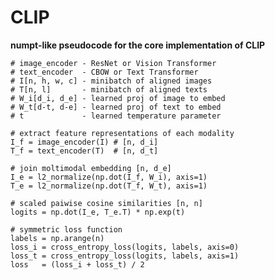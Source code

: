 # CLIP
**numpt-like pseudocode for the core implementation of CLIP**

    # image_encoder - ResNet or Vision Transformer
    # text_encoder  - CBOW or Text Transformer
    # I[n, h, w, c] - minibatch of aligned images
    # T[n, l]       - minibatch of aligned texts
    # W_i[d_i, d_e] - learned proj of image to embed
    # W_t[d-t, d-e] - learned proj of text to embed
    # t             - learned temperature parameter
    
    # extract feature representations of each modality
    I_f = image_encoder(I) # [n, d_i]
    T_f = text_encoder(T)  # [n, d_t]
    
    # join moltimodal embedding [n, d_e]
    I_e = l2_normalize(np.dot(I_f, W_i), axis=1)
    T_e = l2_normalize(np.dot(T_f, W_t), axis=1)
    
    # scaled paiwise cosine similarities [n, n]
    logits = np.dot(I_e, T_e.T) * np.exp(t)
    
    # symmetric loss function
    labels = np.arange(n)
    loss_i = cross_entropy_loss(logits, labels, axis=0)
    loss_t = cross_entropy_loss(logits, labels, axis=1)
    loss   = (loss_i + loss_t) / 2
